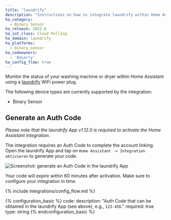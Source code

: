 ```yaml
---
title: "laundrify"
description: "Instructions on how to integrate laundrify within Home Assistant."
ha_category:
  - Binary Sensor
ha_release: 2022.6
ha_iot_class: Cloud Polling
ha_domain: laundrify
ha_platforms:
  - binary_sensor
ha_codeowners:
  - '@xLarry'
ha_config_flow: true
---
```


Monitor the status of your washing machine or dryer within Home Assistant using a [laundrify](https://laundrify.de/) WiFi power plug.

The following device types are currently supported by the integration:

- Binary Sensor

## Generate an Auth Code

*Please note that the laundrify App v1.12.0 is required to activate the Home Assistant integration.*

The integration requires an Auth Code to complete the account linking. Open the laundrify App and tap on `Home Assistant -> Integration aktivieren` to generate your code.

<p class='img'>
  <img src='/images/integrations/laundrify/generate-code.png' alt='Screenshot: generate an Auth Code in the laundrify App'>
</p>

Your code will expire within 60 minutes after activation. Make sure to configure your integration in time.

{% include integrations/config_flow.md %}

{% configuration_basic %}
code:
  description: "Auth Code that can be obtained in the laundrify App (see above), e.g., `123-456`."
  required: true
  type: string
{% endconfiguration_basic %}
